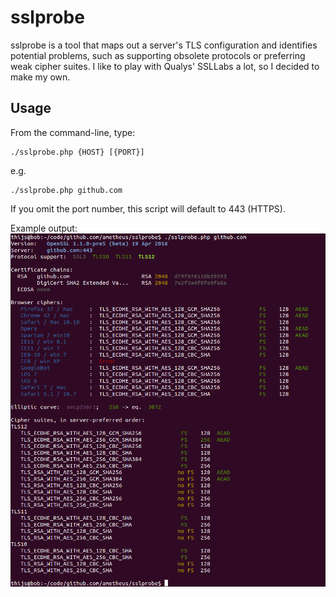 sslprobe
========

sslprobe is a tool that maps out a server's TLS configuration and identifies potential problems, such as supporting obsolete protocols or preferring weak cipher suites.
I like to play with Qualys' SSLLabs a lot, so I decided to make my own.

Usage
-----
From the command-line, type:
```
./sslprobe.php {HOST} [{PORT}]
```
e.g.
```
./sslprobe.php github.com
```
If you omit the port number, this script will default to 443 (HTTPS).

Example output:
![Example output](example-output.png)
